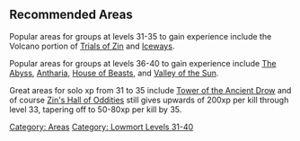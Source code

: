 ## Recommended Areas

Popular areas for groups at levels 31-35 to gain experience include the
Volcano portion of [Trials of
Zin](:Category:_Trials_Of_Zin.md "wikilink") and
[Iceways](Iceways "wikilink").

Popular areas for groups at levels 36-40 to gain experience include [The
Abyss](:Category:_Abyss.md "wikilink"),
[Antharia](:Category:_Antharia.md "wikilink"), [House of
Beasts](:Category:_House_Of_Beasts.md "wikilink"), and [Valley of the
Sun](:Category:_Valley_Of_The_Sun.md "wikilink").

Great areas for solo xp from 31 to 35 include [Tower of the Ancient
Drow](:Category:_Tower_Of_The_Ancient_Drow.md "wikilink") and of course
[Zin's Hall of
Oddities](:Category:_Zin's_Hall_Of_Oddities.md "wikilink") still gives
upwards of 200xp per kill through level 33, tapering off to 50-80xp per
kill by 35.

[Category: Areas](Category:_Areas "wikilink") [Category: Lowmort Levels
31-40](Category:_Lowmort_Levels_31-40 "wikilink")
